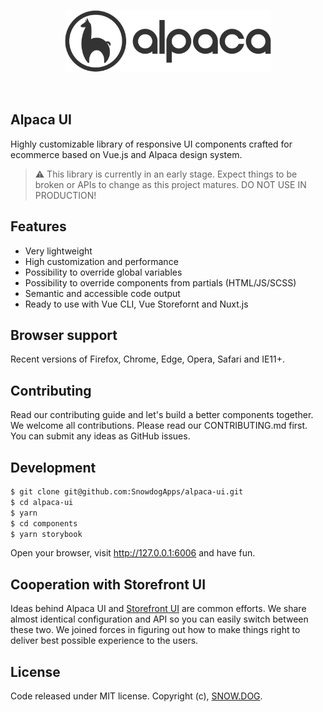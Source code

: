<p align="center">
  <img src="components/public/assets/icons/alpaca.svg" alt="Alpaca logo" height="100" />
</p>
<br/>

## Alpaca UI
Highly customizable library of responsive UI components crafted for ecommerce based on Vue.js and Alpaca design system.

> ⚠️ This library is currently in an early stage. Expect things to be broken or APIs to change as this project matures. DO NOT USE IN PRODUCTION!

## Features

- Very lightweight
- High customization and performance
- Possibility to override global variables
- Possibility to override components from partials (HTML/JS/SCSS)
- Semantic and accessible code output
- Ready to use with Vue CLI, Vue Storefornt and Nuxt.js

## Browser support

Recent versions of Firefox, Chrome, Edge, Opera, Safari and IE11+.

## Contributing

Read our contributing guide and let's build a better components together.
We welcome all contributions. Please read our CONTRIBUTING.md first. You can submit any ideas as GitHub issues.

## Development

```bash
$ git clone git@github.com:SnowdogApps/alpaca-ui.git
$ cd alpaca-ui
$ yarn
$ cd components
$ yarn storybook
```

Open your browser, visit http://127.0.0.1:6006 and have fun.

## Cooperation with Storefront UI

Ideas behind Alpaca UI and [Storefront UI](https://github.com/DivanteLtd/storefront-ui/) are common efforts. We share almost identical configuration and API so you can easily switch between these two. We joined forces in figuring out how to make things right to deliver best possible experience to the users.

## License

Code released under MIT license.
Copyright (c), [SNOW.DOG](https://snow.dog/).
